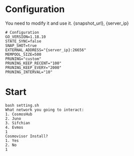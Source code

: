 # Configuration
You need to modify it and use it. {snapshot_url}, {server_ip}
```
# Configuration
GO_VERSION=1.18.10
STATE_SYNC=false
SNAP_SHOT=true
EXTERNAL_ADDRESS="{server_ip}:26656"
MEMPOOL_SIZE=500
PRUNING="custom"
PRUNING_KEEP_RECENT="100"
PRUNING_KEEP_EVERY="2000"
PRUNING_INTERVAL="10"
```

# Start
```
bash setting.sh
What network you going to interact:
1. CosmosHub
2. Juno
3. Sifchian
4. Evmos
1
Cosmovisor Install?
1. Yes
2. No
1
```
